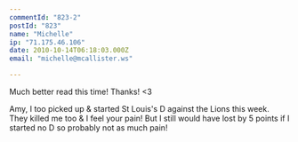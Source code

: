 ```yaml
---
commentId: "823-2"
postId: "823"
name: "Michelle"
ip: "71.175.46.106"
date: 2010-10-14T06:18:03.000Z
email: "michelle@mcallister.ws"

---
```

<p>Much better read this time!  Thanks! &lt;3</p>
<p>Amy, I too picked up &amp; started St Louis's D against the Lions this week.  They killed me too &amp; I feel your pain!  But I still would have lost by 5 points if I started no D so probably not as much pain!</p>